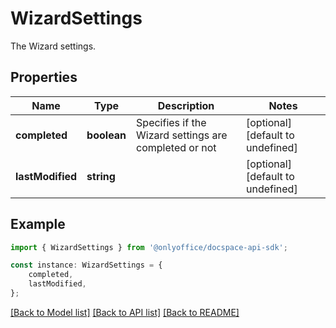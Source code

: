 # WizardSettings

The Wizard settings.

## Properties

Name | Type | Description | Notes
------------ | ------------- | ------------- | -------------
**completed** | **boolean** | Specifies if the Wizard settings are completed or not | [optional] [default to undefined]
**lastModified** | **string** |  | [optional] [default to undefined]

## Example

```typescript
import { WizardSettings } from '@onlyoffice/docspace-api-sdk';

const instance: WizardSettings = {
    completed,
    lastModified,
};
```

[[Back to Model list]](../README.md#documentation-for-models) [[Back to API list]](../README.md#documentation-for-api-endpoints) [[Back to README]](../README.md)
